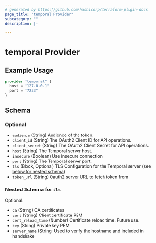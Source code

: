 ```yaml
---
# generated by https://github.com/hashicorp/terraform-plugin-docs
page_title: "temporal Provider"
subcategory: ""
description: |-
  
---
```


# temporal Provider



## Example Usage

```terraform
provider "temporal" {
  host = "127.0.0.1"
  port = "7233"
}
```

<!-- schema generated by tfplugindocs -->
## Schema

### Optional

- `audience` (String) Audience of the token.
- `client_id` (String) The OAuth2 Client ID for API operations.
- `client_secret` (String) The OAuth2 Client Secret for API operations.
- `host` (String) The Temporal server host.
- `insecure` (Boolean) Use insecure connection
- `port` (String) The Temporal server port.
- `tls` (Block, Optional) TLS Configuration for the Temporal server (see [below for nested schema](#nestedblock--tls))
- `token_url` (String) Oauth2 server URL to fetch token from

<a id="nestedblock--tls"></a>
### Nested Schema for `tls`

Optional:

- `ca` (String) CA certificates
- `cert` (String) Client certificate PEM
- `cert_reload_time` (Number) Certificate reload time. Future use.
- `key` (String) Private key PEM
- `server_name` (String) Used to verify the hostname and included in handshake
